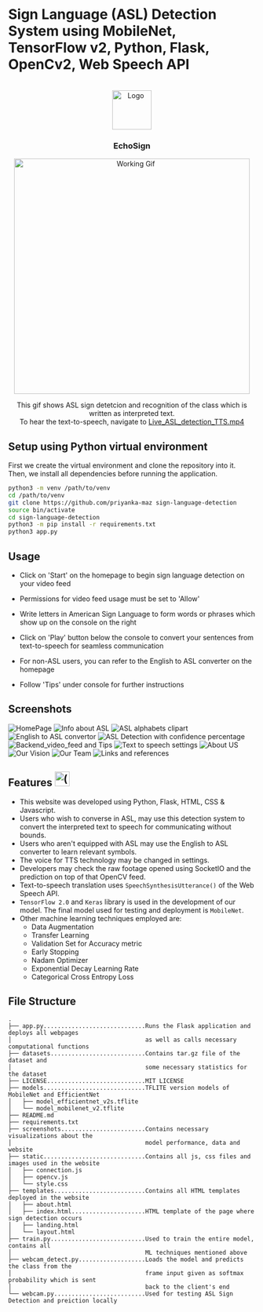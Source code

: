 # Sign Language (ASL) Detection System using MobileNet, TensorFlow v2, Python, Flask, OpenCv2, Web Speech API

<!-- PROJECT LOGO -->
<br />
<div align="center">
    <img src="static\love-hand-l-fav.png" alt="Logo" width="80" height="80">
    <h3 align="center">EchoSign</h3>
    <img src="screenshots/8.Live_ASL_detection_TTS.gif" alt="Working Gif" height="480">
    <p>This gif shows ASL sign detetcion and recognition of the class which is written as interpreted text.<br>To hear the text-to-speech, navigate to <a href="https://github.com/priyanka-maz/sign-language-detection/tree/02d1380cf65be57c157e2614124518a20ca95989/screenshots">Live_ASL_detection_TTS.mp4</a></p>
</div>

## Setup using Python virtual environment

First we create the virtual environment and clone the repository into it. 
Then, we install all dependencies before running the application.
```sh
python3 -m venv /path/to/venv
cd /path/to/venv
git clone https://github.com/priyanka-maz sign-language-detection
source bin/activate
cd sign-language-detection
python3 -m pip install -r requirements.txt
python3 app.py
```

## Usage

- Click on 'Start' on the homepage to begin sign language detection on your video feed

- Permissions for video feed usage must be set to 'Allow'

- Write letters in American Sign Language to form words or phrases which show up on the console on the right

- Click on 'Play' button below the console to convert your sentences from text-to-speech for seamless communication

- For non-ASL users, you can refer to the English to ASL converter on the homepage 

- Follow 'Tips' under console for further instructions

## Screenshots

![HomePage](screenshots/1.Homepage.png)
![Info about ASL](screenshots/2.Homepage_ASL.png)
![ASL alphabets clipart](screenshots/3.Home_asl_alphabets.png)
![English to ASL convertor](screenshots/4.Home_asl_to_english.png)
![ASL Detection with confidence percentage](screenshots/5.Live_ASL_Detection.png)
![Backend_video_feed and Tips](screenshots/7.Backend_CV_feed.png)
![Text to speech settings](screenshots/6.Text_to_speech_settings.png)
![About US](screenshots/9.About_us.png)
![Our Vision](screenshots/10.Vision.png)
![Our Team](screenshots/11.Team.png)
![Links and references](screenshots/12.Links_Ref.png)

## Features <img src="static\asl-interpreter-services.png" alt="(asl-support-inclusive)" width="30" height="30">

- This website was developed using Python, Flask, HTML, CSS & Javascript.
- Users who wish to converse in ASL, may use this detection system to convert the interpreted text to speech for communicating without bounds.
- Users who aren't equipped with ASL may use the English to ASL converter to learn relevant symbols.
- The voice for TTS technology may be changed in settings.
- Developers may check the raw footage opened using SocketIO and the prediction on top of that OpenCV feed.
- Text-to-speech translation uses ```SpeechSynthesisUtterance()``` of the Web Speech API.
- ```TensorFlow 2.0``` and ```Keras``` library is used in the development of our model. The final model used for testing and deployment is ```MobileNet```.
- Other machine learning techniques employed are:
    - Data Augmentation
    - Transfer Learning
    - Validation Set for Accuracy metric 
    - Early Stopping
    - Nadam Optimizer
    - Exponential Decay Learning Rate 
    - Categorical Cross Entropy Loss 

## File Structure

```
.
├── app.py.............................Runs the Flask application and deploys all webpages
│                                      as well as calls necessary computational functions
├── datasets...........................Contains tar.gz file of the dataset and 
│                                      some necessary statistics for the dataset
├── LICENSE............................MIT LICENSE
├── models.............................TFLITE version models of MobileNet and EfficientNet
│   ├── model_efficientnet_v2s.tflite
│   └── model_mobilenet_v2.tflite
├── README.md
├── requirements.txt
├── screenshots........................Contains necessary visualizations about the 
│                                      model performance, data and website
├── static.............................Contains all js, css files and images used in the website
│   ├── connection.js
│   ├── opencv.js
│   └── style.css
├── templates..........................Contains all HTML templates deployed in the website
│   ├── about.html
│   ├── index.html.....................HTML template of the page where sign detection occurs
│   ├── landing.html
│   └── layout.html
├── train.py...........................Used to train the entire model, contains all 
│                                      ML techniques mentioned above
├── webcam_detect.py...................Loads the model and predicts the class from the 
│                                      frame input given as softmax probability which is sent 
│                                      back to the client's end
└── webcam.py..........................Used for testing ASL Sign Detection and preiction locally
```
